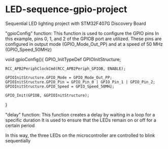 # LED-sequence-gpio-project
 Sequential LED lighting project with STM32F407G Discovery Board

"gpioConfig" function: This function is used to configure the GPIO pins
In this example, pins 0, 1, and 2 of the GPIOB port are utilized.
These pins are configured in output mode (GPIO_Mode_Out_PP) and at a speed of 50 MHz (GPIO_Speed_50MHz)

void gpioConfig(){
    GPIO_InitTypeDef GPIOInitStructure;
    
    RCC_APB2PeriphClockCmd(RCC_APB2Periph_GPIOB, ENABLE);
    
    GPIOInitStructure.GPIO_Mode = GPIO_Mode_Out_PP;
    GPIOInitStructure.GPIO_Pin = GPIO_Pin_0 | GPIO_Pin_1 | GPIO_Pin_2;
    GPIOInitStructure.GPIO_Speed = GPIO_Speed_50MHz;
    
    GPIO_Init(GPIOB, &GPIOInitStructure);
}

"delay" function: This function creates a delay by waiting in a loop for a specific duration
It is used to ensure that the LEDs remain on or off for a certain period

In this way, the three LEDs on the microcontroller are controlled to blink sequentially